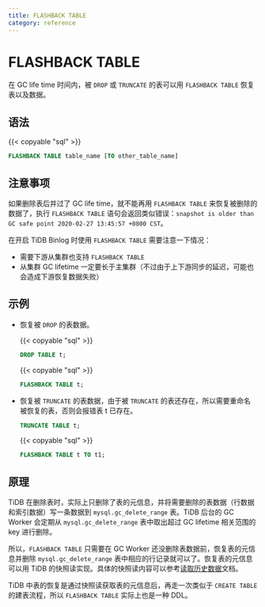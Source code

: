 ```yaml
---
title: FLASHBACK TABLE
category: reference
---
```


# FLASHBACK TABLE

在 GC life time 时间内，被 `DROP` 或 `TRUNCATE` 的表可以用 `FLASHBACK TABLE` 恢复表以及数据。

## 语法

{{< copyable "sql" >}}

```sql
FLASHBACK TABLE table_name [TO other_table_name]
```

## 注意事项

如果删除表后并过了 GC life time，就不能再用 `FLASHBACK TABLE` 来恢复被删除的数据了，执行 `FLASHBACK TABLE` 语句会返回类似错误：`snapshot is older than GC safe point 2020-02-27 13:45:57 +0800 CST`。

在开启 TiDB Binlog 时使用 `FLASHBACK TABLE` 需要注意一下情况：

* 需要下游从集群也支持 `FLASHBACK TABLE`
* 从集群 GC lifetime 一定要长于主集群（不过由于上下游同步的延迟，可能也会造成下游恢复数据失败）

## 示例

- 恢复被 `DROP` 的表数据。

    {{< copyable "sql" >}}
    
    ```sql
    DROP TABLE t;
    ```
    
    {{< copyable "sql" >}}
    
    ```sql
    FLASHBACK TABLE t;
    ```
    
- 恢复被 `TRUNCATE` 的表数据，由于被 `TRUNCATE` 的表还存在，所以需要重命名被恢复的表，否则会报错表 t 已存在。
    
    ```sql
    TRUNCATE TABLE t;
    ```
    
    {{< copyable "sql" >}}
    
    ```sql
    FLASHBACK TABLE t TO t1;
    ```

## 原理

TiDB 在删除表时，实际上只删除了表的元信息，并将需要删除的表数据（行数据和索引数据）写一条数据到 `mysql.gc_delete_range` 表。TiDB 后台的 GC Worker 会定期从 `mysql.gc_delete_range` 表中取出超过 GC lifetime 相关范围的 key 进行删除。

所以，`FLASHBACK TABLE` 只需要在 GC Worker 还没删除表数据前，恢复表的元信息并删除 `mysql.gc_delete_range` 表中相应的行记录就可以了。恢复表的元信息可以用 TiDB 的快照读实现。具体的快照读内容可以参考[读取历史数据](/how-to/get-started/read-historical-data.md)文档。

TiDB 中表的恢复是通过快照读获取表的元信息后，再走一次类似于 `CREATE TABLE` 的建表流程，所以 `FLASHBACK TABLE` 实际上也是一种 DDL。
